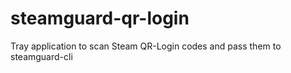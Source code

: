 # steamguard-qr-login
Tray application to scan Steam QR-Login codes and pass them to steamguard-cli
